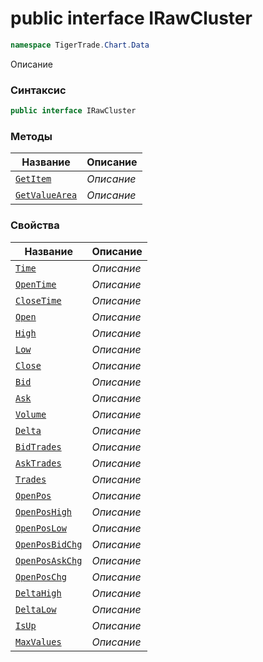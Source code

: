 
# public interface IRawCluster
```csharp
namespace TigerTrade.Chart.Data
```



Описание

### Синтаксис
```csharp
public interface IRawCluster
```


### Методы
| Название | Описание |
| --- | --- |
| [`GetItem`](./IRawCluster.cs/Методы/GetItem.md) | *Описание* |
| [`GetValueArea`](./IRawCluster.cs/Методы/GetValueArea.md) | *Описание* |

### Свойства
| Название | Описание |
| --- | --- |
| [`Time`](./IRawCluster.cs/Свойства/Time.md) | *Описание* |
| [`OpenTime`](./IRawCluster.cs/Свойства/OpenTime.md) | *Описание* |
| [`CloseTime`](./IRawCluster.cs/Свойства/CloseTime.md) | *Описание* |
| [`Open`](./IRawCluster.cs/Свойства/Open.md) | *Описание* |
| [`High`](./IRawCluster.cs/Свойства/High.md) | *Описание* |
| [`Low`](./IRawCluster.cs/Свойства/Low.md) | *Описание* |
| [`Close`](./IRawCluster.cs/Свойства/Close.md) | *Описание* |
| [`Bid`](./IRawCluster.cs/Свойства/Bid.md) | *Описание* |
| [`Ask`](./IRawCluster.cs/Свойства/Ask.md) | *Описание* |
| [`Volume`](./IRawCluster.cs/Свойства/Volume.md) | *Описание* |
| [`Delta`](./IRawCluster.cs/Свойства/Delta.md) | *Описание* |
| [`BidTrades`](./IRawCluster.cs/Свойства/BidTrades.md) | *Описание* |
| [`AskTrades`](./IRawCluster.cs/Свойства/AskTrades.md) | *Описание* |
| [`Trades`](./IRawCluster.cs/Свойства/Trades.md) | *Описание* |
| [`OpenPos`](./IRawCluster.cs/Свойства/OpenPos.md) | *Описание* |
| [`OpenPosHigh`](./IRawCluster.cs/Свойства/OpenPosHigh.md) | *Описание* |
| [`OpenPosLow`](./IRawCluster.cs/Свойства/OpenPosLow.md) | *Описание* |
| [`OpenPosBidChg`](./IRawCluster.cs/Свойства/OpenPosBidChg.md) | *Описание* |
| [`OpenPosAskChg`](./IRawCluster.cs/Свойства/OpenPosAskChg.md) | *Описание* |
| [`OpenPosChg`](./IRawCluster.cs/Свойства/OpenPosChg.md) | *Описание* |
| [`DeltaHigh`](./IRawCluster.cs/Свойства/DeltaHigh.md) | *Описание* |
| [`DeltaLow`](./IRawCluster.cs/Свойства/DeltaLow.md) | *Описание* |
| [`IsUp`](./IRawCluster.cs/Свойства/IsUp.md) | *Описание* |
| [`MaxValues`](./IRawCluster.cs/Свойства/MaxValues.md) | *Описание* |



